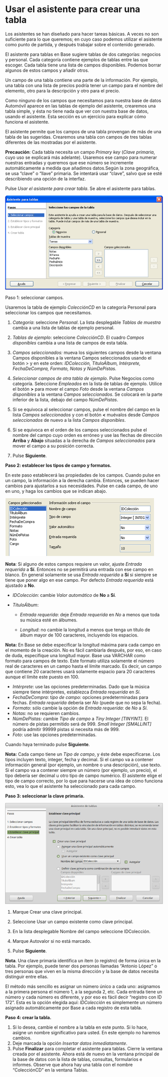 
# Usar el asistente para crear una tabla

Los asistentes se han diseñado para hacer tareas básicas. A veces no son suficiente para lo que queremos; en cuyo caso podemos utilizar el asistente como punto de partida, y después trabajar sobre el contenido generado.

El asistente para tablas en Base sugiere tablas de dos categorías: negocios y personal. Cada categoría contiene ejemplos de tablas entre las que escoger. Cada tabla tiene una lista de campos disponibles. Podemos borrar algunos de estos campos y añadir otros.

Un campo de una tabla contiene una parte de la información. Por ejemplo, una tabla con una lista de precios podría tener un campo para el nombre del elemento, otro para la descripción y otro para el precio.

Como ninguno de los campos que necesitamos para nuestra base de datos Automóvil aparece en las tablas de ejemplo del asistente, crearemos una tabla simple, y ésta no tiene nada que ver con nuestra base de datos, usando el asistente. Esta sección es un ejercicio para explicar cómo funciona el asistente.

El asistente permite que los campos de una tabla provengan de más de una tabla de las sugeridas. Crearemos una tabla con campos de tres tablas diferentes de las mostradas por el asistente.

**Precaución**: Cada tabla necesita un campo *Primary key* (*Clave primaria*, cuyo uso se explicará más adelante). Usaremos ese campo para numerar nuestras entradas y queremos que ese número se incremente automáticamente a medida que añadimos datos.Según la zona geográfica, se usa “clave” o “llave” primaria. Se intentará usar “clave”, salvo que se esté describiendo una opción de la interfaz.

Pulse *Usar el asistente para crear tabla*. Se abre el asistente para tablas.

![](https://raw.githubusercontent.com/catedu/libreOffice-la-suite-ofimatica-libre/master/img/SeleccionarCampos.png)

Paso 1: seleccionar campos.

Usaremos la tabla de ejemplo *ColecciónCD* en la categoría Personal para seleccionar los campos que necesitamos.

1. *Categoría*: seleccione *Personal*. La lista desplegable *Tablas de muestra* cambia a una lista de tablas de ejemplo personal.

2. *Tablas de ejemplo*: seleccione *ColecciónCD*. El cuadro *Campos disponibles* cambia a una lista de campos de esta tabla.

3. *Campos seleccionados:* mueva los siguientes campos desde la ventana Campos disponibles a la ventana Campos seleccionados usando el botón &gt; y en este orden: *IDColección, TítuloÁlbum, Intérprete, FechaDeCompra, Formato, Notas y NúmDePistas.*

4. *Seleccionar campos de otra tabla de ejemplo*. Pulse Negocios como categoría. Seleccione *Empleados* en la lista de tablas de ejemplo. Utilice el botón **&gt;** para mover el campo *Foto* desde la ventana *Campos disponibles* a la ventana *Campos seleccionados*. Se colocará en la parte inferior de la lista, debajo del campo *NúmDePistas*.

5. Si se equivoca al seleccionar campos, pulse el nombre del campo en la lista *Campos seleccionados* y con el botón **&lt;** muévalos desde *Campos seleccionados* de nuevo a la lista *Campos disponibles*.

6. Si se equivoca en el orden de los campos seleccionados pulse el nombre del campo cuyo orden es erróneo y use las flechas de dirección **Arriba** y **Abajo** situadas a la derecha de *Campos seleccionados* para mover el campo a su posición correcta.

7. Pulse **Siguiente**.

**Paso 2: establecer los tipos de campo y formatos.**

En este paso establecerá las propiedades de los campos. Cuando pulse en un campo, la información a la derecha cambia. Entonces, se pueden hacer cambios para ajustarlos a sus necesidades. Pulse en cada campo, de uno en uno, y haga los cambios que se indican abajo.

![](https://raw.githubusercontent.com/catedu/libreOffice-la-suite-ofimatica-libre/master/img/TiposdeCampoyFormato.png)

**Nota**: Si alguno de estos campos requiere un valor, ajuste *Entrada requerida* a **Sí**. Entonces no se permitirá una entrada con ese campo en blanco. En general solamente se usa *Entrada requerida* a **Sí** si siempre se tiene que poner algo en ese campo. Por defecto *Entrada requerida* está ajustado a **No**.


- *IDColección*: cambie *Valor automático* de **No** a **Sí**.

- *TítuloÁlbum*:

    - *Entrada requerida*: deje *Entrada requerida* en *No* a menos que toda su música esté en álbumes.

    - *Longitud*: no cambie la longitud a menos que tenga un título de álbum mayor de 100 caracteres, incluyendo los espacios.

**Nota:** En Base se debe especificar la longitud máxima para cada campo en el momento de la creación. No es fácil cambiarla después, por eso, en caso de duda, especifique una longitud mayor. Base usa VARCHAR como formato para campos de texto. Este formato utiliza solamente el número real de caracteres en un campo hasta el límite marcado. Es decir, un campo que contiene 20 caracteres usará solamente espacio para 20 caracteres aunque el límite este puesto en 100.

- *Intérprete*: use las opciones predeterminadas. Dado que la música siempre tiene intérpretes, establezca *Entrada requerida* en *Sí*.
- *FechaDeCompra*: t*ipo de campo:* opciones predeterminadas para fechas. *Entrada requerida* debería ser *No* (puede que no sepa la fecha).
- *Formato*: sólo cambie la opción de *Entrada requerida*: de *No* a *Sí*.
- *Notas*: no se requieren cambios.
- *NúmDePistas: c*ambie *Tipo de campo* a *Tiny Integer [TINYINT]*. El número de pistas permitido será de 999. *Small Integer [SMALLINT]* podría admitir 99999 pistas si necesita más de 999.
- *Foto*: use las opciones predeterminadas.

Cuando haya terminado pulse **Siguiente**.

**Nota:** Cada campo tiene un *Tipo de campo*, y éste debe especificarse. Los tipos incluyen texto, integer, fecha y decimal. Si el campo va a contener información general (por ejemplo, un nombre o una descripción), use texto. Si el campo va a contener siempre un número (por ejemplo, un precio), el tipo debería ser decimal u otro tipo de campo numérico. El asistente elige el tipo de campo correcto, por lo que para hacerse una idea de cómo funciona esto, vea lo que el asistente ha seleccionado para cada campo.

**Paso 3: seleccionar la clave primaria.**

![](https://raw.githubusercontent.com/catedu/libreOffice-la-suite-ofimatica-libre/master/img/Asistente_de_tablas_323.png)

1. Marque Crear una clave principal.

2. Seleccione Usar un campo existente como clave principal.

3. En la lista desplegable Nombre del campo seleccione IDColección.

4. Marque Autovalor si no está marcado.

5. Pulse **Siguiente**.

**Nota**. Una clave primaria identifica un ítem (o registro) de forma única en la tabla. Por ejemplo, puede tener dos personas llamadas “Antonio López” o tres personas que viven en la misma dirección y la base de datos necesita distinguir entre ellas. 

El método más sencillo es asignar un número único a cada uno: asignamos a la primera persona el número 1, a la segunda 2, etc. Cada entrada tiene un número y cada número es diferente, y por eso es fácil decir “registro con ID 172”. Esta es la opción elegida aquí: *IDColección* es simplemente un número asignado automáticamente por Base a cada registro de esta tabla.

**Paso 4: crear la tabla.**

1. Si lo desea, cambie el nombre a la tabla en este punto. Si lo hace, asigne un nombre significativo para usted. En este ejemplo no haremos cambios.
2. Deje marcada la opción *Insertar datos inmediatamente*.
3. Pulse **Finalizar** para completar el asistente para tablas. Cierre la ventana creada por el asistente. Ahora está de nuevo en la ventana principal de la base de datos con la lista de tablas, consultas, formularios e informes. Observe que ahora hay una tabla con el nombre “ColecciónCD” en la ventana Tablas.

